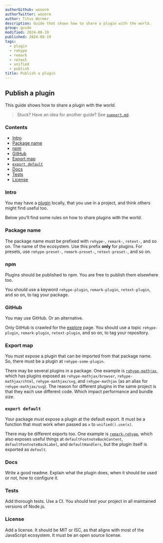 ```yaml
---
authorGithub: wooorm
authorTwitter: wooorm
author: Titus Wormer
description: Guide that shows how to share a plugin with the world.
group: guide
modified: 2024-08-19
published: 2024-08-19
tags:
  - plugin
  - rehype
  - remark
  - retext
  - unified
  - publish
title: Publish a plugin
---
```


## Publish a plugin

This guide shows how to share a plugin with the world.

> Stuck?
> Have an idea for another guide?
> See [`support.md`][support].

### Contents

* [Intro](#intro)
* [Package name](#package-name)
* [npm](#npm)
* [GitHub](#github)
* [Export map](#export-map)
* [`export default`](#export-default)
* [Docs](#docs)
* [Tests](#tests)
* [License](#license)

### Intro

You may have a [plugin][github-unified-plugin] locally,
that you use in a project,
and think others might find useful too.

Below you’ll find some rules on how to share plugins with the world.

### Package name

The package name must be prefixed with `rehype-`, `remark-`, `retext-`, and so
on.
The name of the ecosystem.
Use this prefix **only** for plugins.
For presets, use `rehype-preset-`, `remark-preset-`, `retext-preset-`,
and so on.

### npm

Plugins should be published to npm.
You are free to publish them elsewhere too.

You should use a keyword `rehype-plugin`, `remark-plugin`, `retext-plugin`,
and so on,
to tag your package.

### GitHub

You may use GitHub.
Or an alternative.

Only GitHub is crawled for the [explore][] page.
You should use a topic `rehype-plugin`, `remark-plugin`, `retext-plugin`,
and so on,
to tag your repository.

### Export map

You must expose a plugin that can be imported from that package name.
So,
there must be a plugin at `rehype-some-plugin`.

There may be several plugins in a package.
One example is [`rehype-mathjax`][github-rehype-mathjax],
which has plugins exposed as `rehype-mathjax/browser`,
`rehype-mathjax/chtml`,
`rehype-mathjax/svg`,
and `rehype-mathjax` (as an alias for `rehype-mathjax/svg`).
The reason for different plugins in the same project is that they each use
different code.
Which impact performance and bundle size.

### `export default`

Your package must expose a plugin at the default export.
It must be a function that must work when passed as `x` to `unified().use(x)`.

There may be different exports too.
One example is [`remark-rehype`][github-remark-rehype],
which also exposes useful things at
`defaultFootnoteBackContent`,
`defaultFootnoteBackLabel`, and
`defaultHandlers`,
but the plugin itself is exported as `default`.

### Docs

Write a good readme.
Explain what the plugin does,
when it should be used or not,
how to configure it.

### Tests

Add thorough tests.
Use a CI.
You should test your project in all maintained versions of Node.js.

### License

Add a license.
It should be MIT or ISC,
as that aligns with most of the JavaScript ecosystem.
It must be an open source license.

[explore]: /explore/

[github-rehype-mathjax]: https://github.com/remarkjs/remark-math/tree/main/packages/rehype-mathjax

[github-remark-rehype]: https://github.com/remarkjs/remark-rehype

[github-unified-plugin]: https://github.com/unifiedjs/unified#plugin

[support]: https://github.com/unifiedjs/.github/blob/main/support.md

